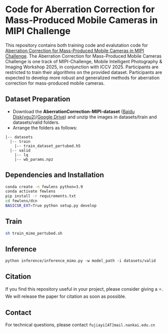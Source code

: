 # Code for Aberration Correction for Mass-Produced Mobile Cameras in MIPI Challenge
This repository contains both training code and evalutation code for [Aberration Correction for Mass-Produced Mobile Cameras in MIPI Challenge](https://www.codabench.org/competitions/8417/). The Aberration Correction for Mass-Produced Mobile Cameras Challenge is one track of MIPI-Challenge, Mobile Intelligent Photography & Imaging Workshop 2025, in conjunction with ICCV 2025. Participants are restricted to train their algorithms on the provided dataset. Participants are expected to develop more robust and generalized methods for aberration correction for mass-produced mobile cameras.


## Dataset Preparation
- Download the **AberrationCorrection-MIPI-dataset** ([Baidu Disk(vgu2)](https://pan.baidu.com/s/1I8VwHBA51Z726WVf43lISA?pwd=vgu2)/[Google Drive](https://drive.google.com/drive/folders/1vxyp5uDU7OId6_5laGYi-JHJsB3E1jmz?usp=sharing)) and unzip the images in datasets/train and datasets/valid folders.
- Arrange the folders as follows: 
  
```
|-- datasets
  |-- train
    |-- train_dataset_pertubed.h5
  |-- valid
    |-- lq
    |-- wb_params.npz
```
## Dependencies and Installation
```bash
conda create -n fewlens python=3.9
conda activate fewlens
pip install -r requirements.txt
cd fewlens/dcn
BASICSR_EXT=True python setup.py develop
```

## Train

```bash
sh train_mimo_pertubed.sh
```
## Inference
```
python inference/inference_mimo.py -w model_path -i datasets/valid
```

## Citation

If you find this repository useful in your project, please consider giving a :star:. We will release the paper for citation as soon as possible.

## Contact

For technical questions, please contact `fujiayi[AT]mail.nankai.edu.cn`